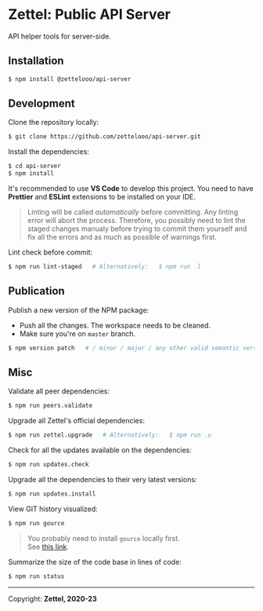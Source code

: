 # Zettel: Public API Server

API helper tools for server-side.

## Installation

```bash
$ npm install @zettelooo/api-server
```

## Development

Clone the repository locally:


```bash
$ git clone https://github.com/zettelooo/api-server.git
```

Install the dependencies:

```bash
$ cd api-server
$ npm install
```

It's recommended to use **VS Code** to develop this project.
You need to have **Prettier** and **ESLint** extensions to be installed on your IDE.

> Linting will be called _automatically_ before committing. Any linting error will abort the process. Therefore, you possibly need to lint the staged changes manualy before trying to commit them yourself and fix all the errors and as much as possible of warnings first.

Lint check before commit:

```bash
$ npm run lint-staged   # Alternatively:   $ npm run .l
```

## Publication

Publish a new version of the NPM package:

- Push all the changes. The workspace needs to be cleaned.
- Make sure you're on `master` branch.

```bash
$ npm version patch   # / minor / major / any other valid semantic version
```

## Misc

Validate all peer dependencies:

```bash
$ npm run peers.validate
```

Upgrade all Zettel's official dependencies:

```bash
$ npm run zettel.upgrade   # Alternatively:   $ npm run .u
```

Check for all the updates available on the dependencies:

```bash
$ npm run updates.check
```

Upgrade all the dependencies to their very latest versions:

```bash
$ npm run updates.install
```

View GIT history visualized:

```bash
$ npm run gource
```

> You probably need to install `gource` locally first.<br/>
See [this link](https://gource.io/).

Summarize the size of the code base in lines of code:

```bash
$ npm run status
```

------------------

Copyright: **Zettel, 2020-23**
